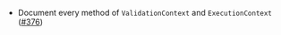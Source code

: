 - Document every method of `ValidationContext` and `ExecutionContext`
  ([#376](https://github.com/cosmos/ibc-rs/issues/376))
